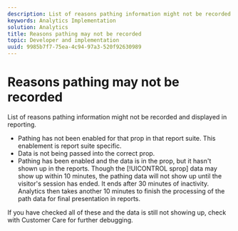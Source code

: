 ```yaml
---
description: List of reasons pathing information might not be recorded and displayed in reporting.
keywords: Analytics Implementation
solution: Analytics
title: Reasons pathing may not be recorded
topic: Developer and implementation
uuid: 9985b7f7-75ea-4c94-97a3-520f92630989
---
```


# Reasons pathing may not be recorded

List of reasons pathing information might not be recorded and displayed in reporting.

* Pathing has not been enabled for that prop in that report suite. This enablement is report suite specific.
* Data is not being passed into the correct prop.
* Pathing has been enabled and the data is in the prop, but it hasn't shown up in the reports. Though the [!UICONTROL sprop] data may show up within 10 minutes, the pathing data will not show up until the visitor's session has ended. It ends after 30 minutes of inactivity. Analytics then takes another 10 minutes to finish the processing of the path data for final presentation in reports.

If you have checked all of these and the data is still not showing up, check with Customer Care for further debugging.
